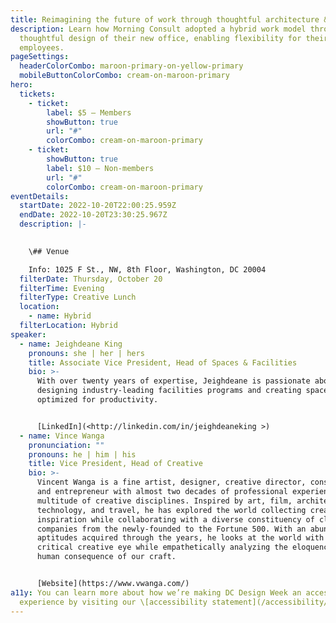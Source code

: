 ```yaml
---
title: Reimagining the future of work through thoughtful architecture & design
description: Learn how Morning Consult adopted a hybrid work model through
  thoughtful design of their new office, enabling flexibility for their
  employees.
pageSettings:
  headerColorCombo: maroon-primary-on-yellow-primary
  mobileButtonColorCombo: cream-on-maroon-primary
hero:
  tickets:
    - ticket:
        label: $5 — Members
        showButton: true
        url: "#"
        colorCombo: cream-on-maroon-primary
    - ticket:
        showButton: true
        label: $10 — Non-members
        url: "#"
        colorCombo: cream-on-maroon-primary
eventDetails:
  startDate: 2022-10-20T22:00:25.959Z
  endDate: 2022-10-20T23:30:25.967Z
  description: |-
    

    \## Venue

    Info: 1025 F St., NW, 8th Floor, Washington, DC 20004
  filterDate: Thursday, October 20
  filterTime: Evening
  filterType: Creative Lunch
  location:
    - name: Hybrid
  filterLocation: Hybrid
speaker:
  - name: Jeighdeane King
    pronouns: she | her | hers
    title: Associate Vice President, Head of Spaces & Facilities
    bio: >-
      With over twenty years of expertise, Jeighdeane is passionate about
      designing industry-leading facilities programs and creating spaces
      optimized for productivity.


      [LinkedIn](<http://linkedin.com/in/jeighdeaneking >)
  - name: Vince Wanga
    pronunciation: ""
    pronouns: he | him | his
    title: Vice President, Head of Creative
    bio: >-
      Vincent Wanga is a fine artist, designer, creative director, consultant,
      and entrepreneur with almost two decades of professional experience in a
      multitude of creative disciplines. Inspired by art, film, architecture,
      technology, and travel, he has explored the world collecting creative
      inspiration while collaborating with a diverse constituency of clients and
      companies from the newly-founded to the Fortune 500. With an abundance of
      aptitudes acquired through the years, he looks at the world with a
      critical creative eye while empathetically analyzing the eloquence and
      human consequence of our craft.


      [Website](https://www.vwanga.com/)
a11y: You can learn more about how we’re making DC Design Week an accessible
  experience by visiting our \[accessibility statement](/accessibility/).
---
```

